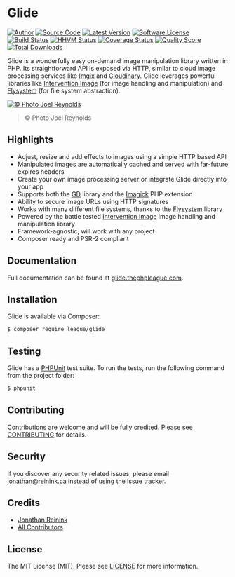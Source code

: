 # Glide

[![Author](http://img.shields.io/badge/author-@reinink-blue.svg?style=flat-square)](https://twitter.com/reinink)
[![Source Code](http://img.shields.io/badge/source-thephpleague/glide-blue.svg?style=flat-square)](https://github.com/thephpleague/glide)
[![Latest Version](https://img.shields.io/github/release/thephpleague/glide.svg?style=flat-square)](https://github.com/thephpleague/glide/releases)
[![Software License](https://img.shields.io/badge/license-MIT-brightgreen.svg?style=flat-square)](https://github.com/thephpleague/glide/blob/master/LICENSE)
[![Build Status](https://img.shields.io/travis/thephpleague/glide/master.svg?style=flat-square)](https://travis-ci.org/thephpleague/glide)
[![HHVM Status](https://img.shields.io/hhvm/league/glide.svg?style=flat-square)](http://hhvm.h4cc.de/package/league/glide)
[![Coverage Status](https://img.shields.io/scrutinizer/coverage/g/thephpleague/glide.svg?style=flat-square)](https://scrutinizer-ci.com/g/thephpleague/glide/code-structure)
[![Quality Score](https://img.shields.io/scrutinizer/g/thephpleague/glide.svg?style=flat-square)](https://scrutinizer-ci.com/g/thephpleague/glide)
[![Total Downloads](https://img.shields.io/packagist/dt/league/glide.svg?style=flat-square)](https://packagist.org/packages/league/glide)

Glide is a wonderfully easy on-demand image manipulation library written in PHP. Its straightforward API is exposed via HTTP, similar to cloud image processing services like [Imgix](http://www.imgix.com/) and [Cloudinary](http://cloudinary.com/). Glide leverages powerful libraries like [Intervention Image](http://image.intervention.io/) (for image handling and manipulation) and [Flysystem](http://flysystem.thephpleague.com/) (for file system abstraction).

[![© Photo Joel Reynolds](https://glide.herokuapp.com/1.0/kayaks.jpg?w=1000)](https://glide.herokuapp.com/1.0/kayaks.jpg?w=1000)
> © Photo Joel Reynolds

## Highlights

- Adjust, resize and add effects to images using a simple HTTP based API
- Manipulated images are automatically cached and served with far-future expires headers
- Create your own image processing server or integrate Glide directly into your app
- Supports both the [GD](http://php.net/manual/en/book.image.php) library and the [Imagick](http://php.net/manual/en/book.imagick.php) PHP extension
- Ability to secure image URLs using HTTP signatures
- Works with many different file systems, thanks to the [Flysystem](http://flysystem.thephpleague.com/) library
- Powered by the battle tested [Intervention Image](http://image.intervention.io/) image handling and manipulation library
- Framework-agnostic, will work with any project
- Composer ready and PSR-2 compliant

## Documentation

Full documentation can be found at [glide.thephpleague.com](http://glide.thephpleague.com).

## Installation

Glide is available via Composer:

```bash
$ composer require league/glide
```

## Testing

Glide has a [PHPUnit](https://phpunit.de/) test suite. To run the tests, run the following command from the project folder:

```bash
$ phpunit
```
## Contributing

Contributions are welcome and will be fully credited. Please see [CONTRIBUTING](https://github.com/thephpleague/glide/blob/master/CONTRIBUTING.md) for details.

## Security

If you discover any security related issues, please email jonathan@reinink.ca instead of using the issue tracker.

## Credits

- [Jonathan Reinink](https://github.com/reinink)
- [All Contributors](https://github.com/thephpleague/glide/contributors)

## License

The MIT License (MIT). Please see [LICENSE](https://github.com/thephpleague/glide/blob/master/LICENSE) for more information.
